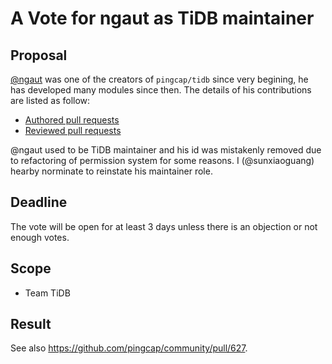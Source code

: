 # A Vote for ngaut as TiDB maintainer

## Proposal

[@ngaut](https://github.com/ngaut) was one of the creators of `pingcap/tidb` since very begining, he has developed many modules since then. The details of his contributions are listed as follow:

* [Authored pull requests](https://github.com/pingcap/tidb/commits?author=ngaut)
* [Reviewed pull requests](https://github.com/pingcap/tidb/pulls?q=ngaut+is%3Apr)

@ngaut used to be TiDB maintainer and his id was mistakenly removed due to refactoring of permission system for some reasons. I (@sunxiaoguang) hearby norminate to reinstate his maintainer role.

## Deadline

The vote will be open for at least 3 days unless there is an objection or not enough votes.

## Scope

* Team TiDB

## Result

See also https://github.com/pingcap/community/pull/627.
